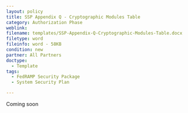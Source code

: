 ```yaml
---
layout: policy   
title: SSP Appendix Q - Cryptographic Modules Table
category: Authorization Phase
weblink:
filename: templates/SSP-Appendix-Q-Cryptographic-Modules-Table.docx
filetype: word
fileinfo: word - 58KB
condition: new
partner: All Partners
doctype:
  - Template
tags:
  - FedRAMP Security Package
  - System Security Plan

---
```

Coming soon
